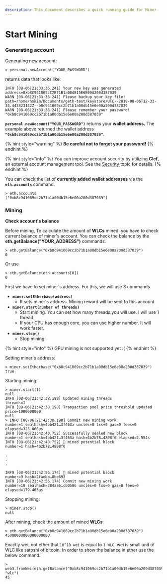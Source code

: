 ```yaml
---
description: This document describes a quick running guide for Miner
---
```


# Start Mining

### **Generating account**

Generating new account:

```
> personal.newAccount("YOUR_PASSWORD")
```

returns data that looks like:

```
INFO [08-06|21:33:36.241] Your new key was generated               address=0xb8C941069cC2B71B1a00dB15E6E00A200d387039
WARN [08-06|21:33:36.241] Please backup your key file!             path=/home/hskim/Documents/geth-test/keystore/UTC--2019-08-06T12-33-34.442823142Z--b8c941069cc2b71b1a00db15e6e00a200d387039
WARN [08-06|21:33:36.241] Please remember your password! 
"0xb8c941069cc2b71b1a00db15e6e00a200d387039"
```

**`personal.newAccount("YOUR_PASSWORD")`** returns your **wallet address.**  The example above returned the wallet address **`"0xb8c941069cc2b71b1a00db15e6e00a200d387039"`**.

{% hint style="warning" %}
**Be careful not to forget your password!**
{% endhint %}

{% hint style="info" %}
You can improve account security by utilizing **Clef**, an external account management tool. See the [Security ](../../node-developer/undefined/security.md)topic for details.
{% endhint %}

You can check the list of **currently added wallet addresses** via the **`eth.accounts`** command.

```
> eth.accounts
["0xb8c941069cc2b71b1a00db15e6e00a200d387039"]
```

### Mining

**Check account's balance**

Before mining, To calculate the amount of **WLCs** mined, you have to check current balance of miner's account. You can check the balance by the **eth.getBalance("YOUR\_ADDRESS")** commands.

```
> eth.getBalance("0xb8c941069cc2b71b1a00db15e6e00a200d387039")
0
```

Or use

```
> eth.getBalance(eth.accounts[0])
0
```

First we have to set miner's address. For this, we will use 3 commands

* **`miner.setEtherbase(address)`**
  * It sets miner's address. Mining reward will be sent to this account
* **`miner.start(number of threads)`**
  * Start mining. You can set how many threads you will use. I will use 1 thread
  * If your CPU has enough core, you can use higher number. It will work faster.
* **`miner.stop()`**
  * Stop mining

{% hint style="info" %}
GPU mining is not supported yet :(
{% endhint %}

Setting miner's address:

```
> miner.setEtherbase("0xb8c941069cc2b71b1a00db15e6e00a200d387039")
true
```

Starting mining:

```
> miner.start(1)
null
INFO [08-06|21:42:38.198] Updated mining threads                   threads=1
INFO [08-06|21:42:38.198] Transaction pool price threshold updated price=1000000000
null
> INFO [08-06|21:42:38.198] Commit new mining work                   number=1 sealhash=4bb421…3f463a uncles=0 txs=0 gas=0 fees=0 elapsed=325.066µs
INFO [08-06|21:42:40.752] Successfully sealed new block            number=1 sealhash=4bb421…3f463a hash=4b2b78…4808f6 elapsed=2.554s
INFO [08-06|21:42:40.752] 🔨 mined potential block                  number=1 hash=4b2b78…4808f6

.
.
.

INFO [08-06|21:42:56.174] 🔨 mined potential block                  number=9 hash=2faebb…8be693
INFO [08-06|21:42:56.174] Commit new mining work                   number=10 sealhash=384aa6…cb0596 uncles=0 txs=0 gas=0 fees=0 elapsed=179.463µs
```

Stopping mining:

```
> miner.stop()
null
```

After mining, check the amount of mined **WLCs**:

```
> eth.getBalance("0xb8c941069cc2b71b1a00db15e6e00a200d387039")
45000000000000000000
```

Exactly wei, not ether that `10^18 wei` is equal to `1 WLC`. wei is small unit of WLC like satoshi of bitcoin. In order to show the balance in ether use the below command.

```
> web3.fromWei(eth.getBalance("0xb8c941069cc2b71b1a00db15e6e00a200d387039"), "wlc")
45
```

###
